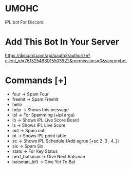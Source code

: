 # UMOHC
IPL bot For Discord
# Add This Bot In Your Server
https://discord.com/api/oauth2/authorize?client_id=761525483015503922&permissions=0&scope=bot

# Commands [+]
 * four    -> Spam Four
 * freehit -> Spam Freehit
 * hello   
 * help   -> Shows this message
 * ipl    -> For Spamming (+ipl argu)
 * lb     -> Shows IPL Live Score Board
 * ls     -> Shows IPL Live Score
 * out    -> Spam out
 * pt     -> Shows IPL point table
 * sc     -> Shows IPL Schedule (Add agrue [+sc 2 ,3 , 4..])
 * six    -> Spam Six
 * stats  -> For Key Status
 * next_batsman -> Give Next Batsman
 * batsman_left -> Give Yet To Bat
 
